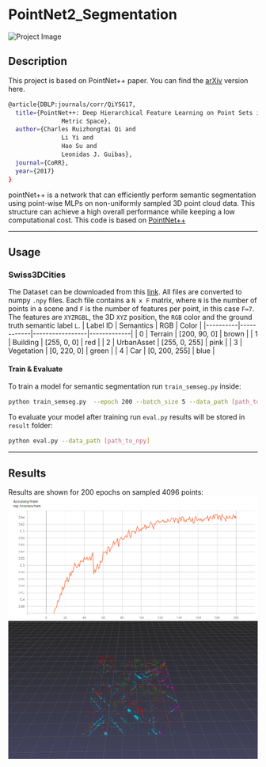 # PointNet2_Segmentation
![Project Image](images/groundtruth.png)
## Description
This project is based on PointNet++ paper. You can find the [arXiv](https://arxiv.org/abs/1706.02413) version here.
```bash
@article{DBLP:journals/corr/QiYSG17,
  title={PointNet++: Deep Hierarchical Feature Learning on Point Sets in a
               Metric Space},
  author={Charles Ruizhongtai Qi and
               Li Yi and
               Hao Su and
               Leonidas J. Guibas},
  journal={CoRR},
  year={2017}
}
```
pointNet++ is a network that can efficiently perform semantic segmentation using point-wise MLPs on non-uniformly sampled 3D point cloud data. This structure can achieve a high overall performance while keeping a low computational cost.
This code is based on [PointNet++](https://github.com/yanx27/Pointnet_Pointnet2_pytorch)

---
## Usage
### Swiss3DCities
The Dataset can be downloaded from this [link](https://zenodo.org/record/4390295#.YL41YiYo85k). All files are converted to numpy ```.npy``` files.
Each file contains a ```N x F``` matrix, where ```N``` is the number of points in a scene and ```F``` is the number of features per point, in this case ```F=7```.
The features are ```XYZRGBL```, the 3D ```XYZ``` position, the ```RGB``` color and the ground truth semantic label ```L```. 
| Label ID | Semantics  | RGB             | Color       |
|----------|------------|-----------------|-------------|
| 0  | Terrain          | [200, 90, 0]    | brown       |
| 1  | Building         | [255, 0, 0]     | red         |
| 2  | UrbanAsset       | [255, 0, 255]   | pink        |
| 3  | Vegetation       | [0, 220, 0]     | green       |
| 4  | Car              | [0, 200, 255]   | blue        |


#### Train & Evaluate

To train a model for semantic segmentation run ```train_semseg.py``` inside:
```bash
python train_semseg.py  --epoch 200 --batch_size 5 --data_path [path_to_npy]
```

To evaluate your model after training run ```eval.py``` results will be stored in  ```result``` folder:
```bash
python eval.py --data_path [path_to_npy]
```
---
## Results
Results are shown for 200 epochs on sampled 4096 points:
![Project Image](images/accuracy.png)
![Project Image](images/vis.png)
